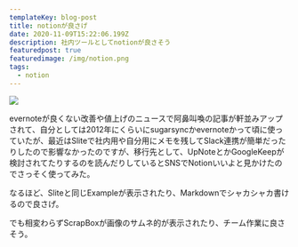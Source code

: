 ```yaml
---
templateKey: blog-post
title: notionが良さげ
date: 2020-11-09T15:22:06.199Z
description: 社内ツールとしてnotionが良さそう
featuredpost: true
featuredimage: /img/notion.png
tags:
  - notion
---
```

![](/img/screen-shot-2019-03-30-at-6.47.58.png)

evernoteが良くない改善や値上げのニュースで阿鼻叫喚の記事が軒並みアップされて、自分としては2012年にくらいにsugarsyncかevernoteかって頃に使っていたが、最近はSliteで社内用や自分用にメモを残してSlack連携が簡単だったりしたので影響なかったのですが、移行先として、UpNoteとかGoogleKeepが検討されてたりするのを読んだりしているとSNSでNotionいいよと見かけたのでさっそく使ってみた。

なるほど、Sliteと同じExampleが表示されたり、Markdownでシャカシャカ書けるので良さげ。

でも相変わらずScrapBoxが画像のサムネ的が表示されたり、チーム作業に良さそう。